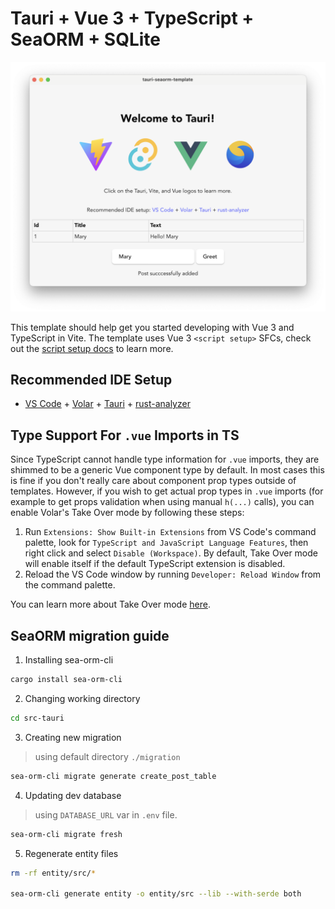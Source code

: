 # Tauri + Vue 3 + TypeScript + SeaORM + SQLite

![screenshot](public/screenshot.png)

This template should help get you started developing with Vue 3 and TypeScript in Vite. The template uses Vue 3 `<script setup>` SFCs, check out the [script setup docs](https://v3.vuejs.org/api/sfc-script-setup.html#sfc-script-setup) to learn more.

## Recommended IDE Setup

- [VS Code](https://code.visualstudio.com/) + [Volar](https://marketplace.visualstudio.com/items?itemName=Vue.volar) + [Tauri](https://marketplace.visualstudio.com/items?itemName=tauri-apps.tauri-vscode) + [rust-analyzer](https://marketplace.visualstudio.com/items?itemName=rust-lang.rust-analyzer)

## Type Support For `.vue` Imports in TS

Since TypeScript cannot handle type information for `.vue` imports, they are shimmed to be a generic Vue component type by default. In most cases this is fine if you don't really care about component prop types outside of templates. However, if you wish to get actual prop types in `.vue` imports (for example to get props validation when using manual `h(...)` calls), you can enable Volar's Take Over mode by following these steps:

1. Run `Extensions: Show Built-in Extensions` from VS Code's command palette, look for `TypeScript and JavaScript Language Features`, then right click and select `Disable (Workspace)`. By default, Take Over mode will enable itself if the default TypeScript extension is disabled.
2. Reload the VS Code window by running `Developer: Reload Window` from the command palette.

You can learn more about Take Over mode [here](https://github.com/johnsoncodehk/volar/discussions/471).

## SeaORM migration guide

1. Installing sea-orm-cli

```bash
cargo install sea-orm-cli
```

2. Changing working directory

```bash
cd src-tauri
```

3. Creating new migration 

> using default directory `./migration`

```bash
sea-orm-cli migrate generate create_post_table
```

4. Updating dev database

> using `DATABASE_URL` var in `.env` file.

```bash
sea-orm-cli migrate fresh
```

5. Regenerate entity files

```bash
rm -rf entity/src/*

sea-orm-cli generate entity -o entity/src --lib --with-serde both
```